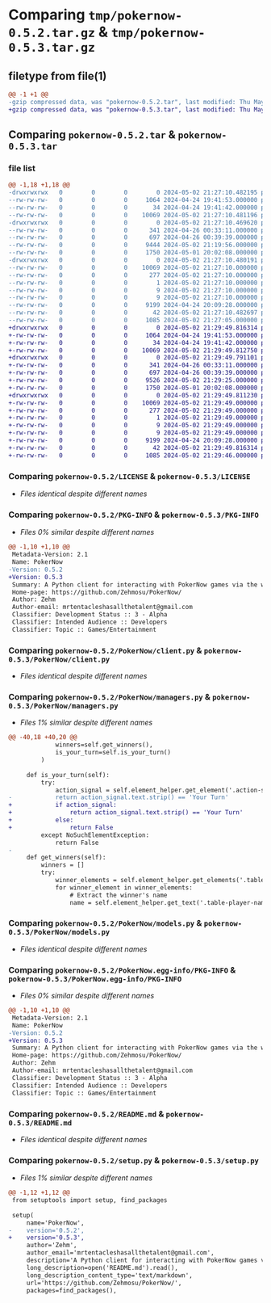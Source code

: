 # Comparing `tmp/pokernow-0.5.2.tar.gz` & `tmp/pokernow-0.5.3.tar.gz`

## filetype from file(1)

```diff
@@ -1 +1 @@
-gzip compressed data, was "pokernow-0.5.2.tar", last modified: Thu May  2 21:27:10 2024, max compression
+gzip compressed data, was "pokernow-0.5.3.tar", last modified: Thu May  2 21:29:49 2024, max compression
```

## Comparing `pokernow-0.5.2.tar` & `pokernow-0.5.3.tar`

### file list

```diff
@@ -1,18 +1,18 @@
-drwxrwxrwx   0        0        0        0 2024-05-02 21:27:10.482195 pokernow-0.5.2/
--rw-rw-rw-   0        0        0     1064 2024-04-24 19:41:53.000000 pokernow-0.5.2/LICENSE
--rw-rw-rw-   0        0        0       34 2024-04-24 19:41:42.000000 pokernow-0.5.2/MANIFEST.in
--rw-rw-rw-   0        0        0    10069 2024-05-02 21:27:10.481196 pokernow-0.5.2/PKG-INFO
-drwxrwxrwx   0        0        0        0 2024-05-02 21:27:10.469620 pokernow-0.5.2/PokerNow/
--rw-rw-rw-   0        0        0      341 2024-04-26 00:33:11.000000 pokernow-0.5.2/PokerNow/__init__.py
--rw-rw-rw-   0        0        0      697 2024-04-26 00:39:39.000000 pokernow-0.5.2/PokerNow/client.py
--rw-rw-rw-   0        0        0     9444 2024-05-02 21:19:56.000000 pokernow-0.5.2/PokerNow/managers.py
--rw-rw-rw-   0        0        0     1750 2024-05-01 20:02:08.000000 pokernow-0.5.2/PokerNow/models.py
-drwxrwxrwx   0        0        0        0 2024-05-02 21:27:10.480191 pokernow-0.5.2/PokerNow.egg-info/
--rw-rw-rw-   0        0        0    10069 2024-05-02 21:27:10.000000 pokernow-0.5.2/PokerNow.egg-info/PKG-INFO
--rw-rw-rw-   0        0        0      277 2024-05-02 21:27:10.000000 pokernow-0.5.2/PokerNow.egg-info/SOURCES.txt
--rw-rw-rw-   0        0        0        1 2024-05-02 21:27:10.000000 pokernow-0.5.2/PokerNow.egg-info/dependency_links.txt
--rw-rw-rw-   0        0        0        9 2024-05-02 21:27:10.000000 pokernow-0.5.2/PokerNow.egg-info/requires.txt
--rw-rw-rw-   0        0        0        9 2024-05-02 21:27:10.000000 pokernow-0.5.2/PokerNow.egg-info/top_level.txt
--rw-rw-rw-   0        0        0     9199 2024-04-24 20:09:28.000000 pokernow-0.5.2/README.md
--rw-rw-rw-   0        0        0       42 2024-05-02 21:27:10.482697 pokernow-0.5.2/setup.cfg
--rw-rw-rw-   0        0        0     1085 2024-05-02 21:27:05.000000 pokernow-0.5.2/setup.py
+drwxrwxrwx   0        0        0        0 2024-05-02 21:29:49.816314 pokernow-0.5.3/
+-rw-rw-rw-   0        0        0     1064 2024-04-24 19:41:53.000000 pokernow-0.5.3/LICENSE
+-rw-rw-rw-   0        0        0       34 2024-04-24 19:41:42.000000 pokernow-0.5.3/MANIFEST.in
+-rw-rw-rw-   0        0        0    10069 2024-05-02 21:29:49.812750 pokernow-0.5.3/PKG-INFO
+drwxrwxrwx   0        0        0        0 2024-05-02 21:29:49.791101 pokernow-0.5.3/PokerNow/
+-rw-rw-rw-   0        0        0      341 2024-04-26 00:33:11.000000 pokernow-0.5.3/PokerNow/__init__.py
+-rw-rw-rw-   0        0        0      697 2024-04-26 00:39:39.000000 pokernow-0.5.3/PokerNow/client.py
+-rw-rw-rw-   0        0        0     9526 2024-05-02 21:29:25.000000 pokernow-0.5.3/PokerNow/managers.py
+-rw-rw-rw-   0        0        0     1750 2024-05-01 20:02:08.000000 pokernow-0.5.3/PokerNow/models.py
+drwxrwxrwx   0        0        0        0 2024-05-02 21:29:49.811230 pokernow-0.5.3/PokerNow.egg-info/
+-rw-rw-rw-   0        0        0    10069 2024-05-02 21:29:49.000000 pokernow-0.5.3/PokerNow.egg-info/PKG-INFO
+-rw-rw-rw-   0        0        0      277 2024-05-02 21:29:49.000000 pokernow-0.5.3/PokerNow.egg-info/SOURCES.txt
+-rw-rw-rw-   0        0        0        1 2024-05-02 21:29:49.000000 pokernow-0.5.3/PokerNow.egg-info/dependency_links.txt
+-rw-rw-rw-   0        0        0        9 2024-05-02 21:29:49.000000 pokernow-0.5.3/PokerNow.egg-info/requires.txt
+-rw-rw-rw-   0        0        0        9 2024-05-02 21:29:49.000000 pokernow-0.5.3/PokerNow.egg-info/top_level.txt
+-rw-rw-rw-   0        0        0     9199 2024-04-24 20:09:28.000000 pokernow-0.5.3/README.md
+-rw-rw-rw-   0        0        0       42 2024-05-02 21:29:49.816314 pokernow-0.5.3/setup.cfg
+-rw-rw-rw-   0        0        0     1085 2024-05-02 21:29:46.000000 pokernow-0.5.3/setup.py
```

### Comparing `pokernow-0.5.2/LICENSE` & `pokernow-0.5.3/LICENSE`

 * *Files identical despite different names*

### Comparing `pokernow-0.5.2/PKG-INFO` & `pokernow-0.5.3/PKG-INFO`

 * *Files 0% similar despite different names*

```diff
@@ -1,10 +1,10 @@
 Metadata-Version: 2.1
 Name: PokerNow
-Version: 0.5.2
+Version: 0.5.3
 Summary: A Python client for interacting with PokerNow games via the web.
 Home-page: https://github.com/Zehmosu/PokerNow/
 Author: Zehm
 Author-email: mrtentacleshasallthetalent@gmail.com
 Classifier: Development Status :: 3 - Alpha
 Classifier: Intended Audience :: Developers
 Classifier: Topic :: Games/Entertainment
```

### Comparing `pokernow-0.5.2/PokerNow/client.py` & `pokernow-0.5.3/PokerNow/client.py`

 * *Files identical despite different names*

### Comparing `pokernow-0.5.2/PokerNow/managers.py` & `pokernow-0.5.3/PokerNow/managers.py`

 * *Files 1% similar despite different names*

```diff
@@ -40,18 +40,20 @@
             winners=self.get_winners(),
             is_your_turn=self.is_your_turn() 
         )
 
     def is_your_turn(self):
         try:
             action_signal = self.element_helper.get_element('.action-signal')
-            return action_signal.text.strip() == 'Your Turn'
+            if action_signal:
+                return action_signal.text.strip() == 'Your Turn'
+            else:
+                return False
         except NoSuchElementException:
             return False
-
     def get_winners(self):
         winners = []
         try:
             winner_elements = self.element_helper.get_elements('.table-player.winner')
             for winner_element in winner_elements:
                 # Extract the winner's name
                 name = self.element_helper.get_text('.table-player-name a', winner_element)
```

### Comparing `pokernow-0.5.2/PokerNow/models.py` & `pokernow-0.5.3/PokerNow/models.py`

 * *Files identical despite different names*

### Comparing `pokernow-0.5.2/PokerNow.egg-info/PKG-INFO` & `pokernow-0.5.3/PokerNow.egg-info/PKG-INFO`

 * *Files 0% similar despite different names*

```diff
@@ -1,10 +1,10 @@
 Metadata-Version: 2.1
 Name: PokerNow
-Version: 0.5.2
+Version: 0.5.3
 Summary: A Python client for interacting with PokerNow games via the web.
 Home-page: https://github.com/Zehmosu/PokerNow/
 Author: Zehm
 Author-email: mrtentacleshasallthetalent@gmail.com
 Classifier: Development Status :: 3 - Alpha
 Classifier: Intended Audience :: Developers
 Classifier: Topic :: Games/Entertainment
```

### Comparing `pokernow-0.5.2/README.md` & `pokernow-0.5.3/README.md`

 * *Files identical despite different names*

### Comparing `pokernow-0.5.2/setup.py` & `pokernow-0.5.3/setup.py`

 * *Files 1% similar despite different names*

```diff
@@ -1,12 +1,12 @@
 from setuptools import setup, find_packages
 
 setup(
     name='PokerNow',
-    version='0.5.2',
+    version='0.5.3',
     author='Zehm',
     author_email='mrtentacleshasallthetalent@gmail.com',
     description='A Python client for interacting with PokerNow games via the web.',
     long_description=open('README.md').read(),
     long_description_content_type='text/markdown',
     url='https://github.com/Zehmosu/PokerNow/',
     packages=find_packages(),
```

